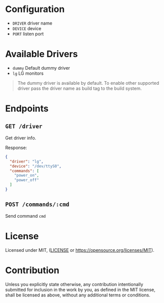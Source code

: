 # Configuration

* `DRIVER` driver name
* `DEVICE` device
* `PORT` listen port

# Available Drivers

* `dummy` Default dummy driver
* `lg` LG monitors

> The dummy driver is available by default. To enable other supported driver
> pass the driver name as build tag to the build system.

# Endpoints

## `GET /driver`

Get driver info.

Response:

```json
{
  "driver": "lg",
  "device": "/dev/ttyS0",
  "commands": [
    "power_on",
    "power_off"
  ]
}
```

## `POST /commands/:cmd`

Send command `cmd`

# License

Licensed under MIT, ([LICENSE](LICENSE) or https://opensource.org/licenses/MIT).

# Contribution

Unless you explicitly state otherwise, any contribution intentionally
submitted for inclusion in the work by you, as defined in the MIT
license, shall be licensed as above, without any additional terms or
conditions.
